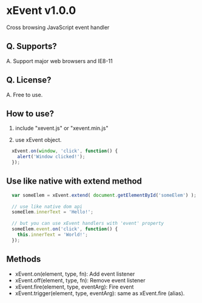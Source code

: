 # xEvent v1.0.0
Cross browsing JavaScript event handler

## Q. Supports?
A. Support major web browsers and IE8-11

## Q. License?
A. Free to use.


## How to use?

1. include "xevent.js" or "xevent.min.js"

2. use xEvent object.

```javascript
  xEvent.on(window, 'click', function() {
    alert('Window clicked!');
  });
```

## Use like native with extend method

```javascript
  var someElem = xEvent.extend( document.getElementById('someElem') );
  
  // use like native dom api
  someElem.innerText = 'Hello!';
  
  // but you can use xEvent handlers with 'event' property
  someElem.event.on('click', function() {
    this.innerText = 'World!';
  });
```


## Methods
* xEvent.on(element, type, fn): Add event listener
* xEvent.off(element, type, fn): Remove event listener
* xEvent.fire(element, type, eventArg): Fire event
* xEvent.trigger(element, type, eventArg): same as xEvent.fire (alias).

